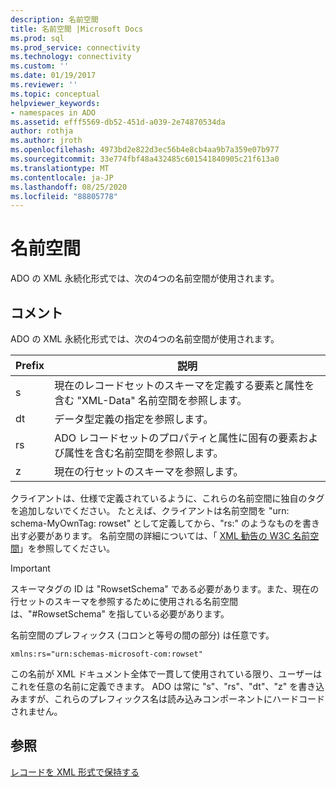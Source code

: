 ```yaml
---
description: 名前空間
title: 名前空間 |Microsoft Docs
ms.prod: sql
ms.prod_service: connectivity
ms.technology: connectivity
ms.custom: ''
ms.date: 01/19/2017
ms.reviewer: ''
ms.topic: conceptual
helpviewer_keywords:
- namespaces in ADO
ms.assetid: efff5569-db52-451d-a039-2e74870534da
author: rothja
ms.author: jroth
ms.openlocfilehash: 4973bd2e822d3ec56b4e8cb4aa9b7a359e07b977
ms.sourcegitcommit: 33e774fbf48a432485c601541840905c21f613a0
ms.translationtype: MT
ms.contentlocale: ja-JP
ms.lasthandoff: 08/25/2020
ms.locfileid: "88805778"
---
```

# <a name="namespaces"></a>名前空間
ADO の XML 永続化形式では、次の4つの名前空間が使用されます。  
  
## <a name="remarks"></a>コメント  
 ADO の XML 永続化形式では、次の4つの名前空間が使用されます。  
  
|Prefix|説明|  
|------------|-----------------|  
|s|現在のレコードセットのスキーマを定義する要素と属性を含む "XML-Data" 名前空間を参照します。|  
|dt|データ型定義の指定を参照します。|  
|rs|ADO レコードセットのプロパティと属性に固有の要素および属性を含む名前空間を参照します。|  
|z|現在の行セットのスキーマを参照します。|  
  
 クライアントは、仕様で定義されているように、これらの名前空間に独自のタグを追加しないでください。 たとえば、クライアントは名前空間を "urn: schema-MyOwnTag: rowset" として定義してから、"rs:" のようなものを書き出す必要があります。 名前空間の詳細については、「 [XML 勧告の W3C 名前空間](http://www.w3.org/TR/REC-xml-names/)」を参照してください。  
  
> [!IMPORTANT]
>  スキーマタグの ID は "RowsetSchema" である必要があります。また、現在の行セットのスキーマを参照するために使用される名前空間は、"#RowsetSchema" を指している必要があります。  
  
 名前空間のプレフィックス (コロンと等号の間の部分) は任意です。  
  
```  
xmlns:rs="urn:schemas-microsoft-com:rowset"  
```  
  
 この名前が XML ドキュメント全体で一貫して使用されている限り、ユーザーはこれを任意の名前に定義できます。 ADO は常に "s"、"rs"、"dt"、"z" を書き込みますが、これらのプレフィックス名は読み込みコンポーネントにハードコードされません。  
  
## <a name="see-also"></a>参照  
 [レコードを XML 形式で保持する](./persisting-records-in-xml-format.md)